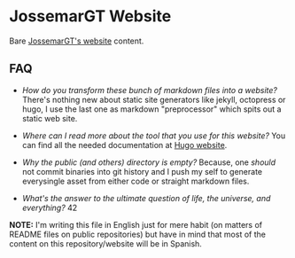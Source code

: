 # JossemarGT Website

Bare [JossemarGT's website](http://jossemargt.com) content.

## FAQ

- *How do you transform these bunch of markdown files into a website?* There's
nothing new about static site generators like jekyll, octopress or hugo, I use
the last one as markdown "preprocessor" which spits out a static web site.

- *Where can I read more about the tool that you use for this website?* You can
find all the needed documentation at [Hugo website](https://gohugo.io/).

- *Why the public (and others) directory is empty?* Because, one _should_ not
  commit binaries into git history and I push my self to generate everysingle
  asset from either code or straight markdown files.

- *What's the answer to the ultimate question of life, the universe, and
everything?* 42

**NOTE:** I'm writing this file in English just for mere habit (on matters of
README files on public repositories) but have in mind that most of the content
on this repository/website will be in Spanish.

